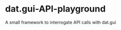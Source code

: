 dat.gui-API-playground
======================

A small framework to interrogate API calls with dat.gui 
